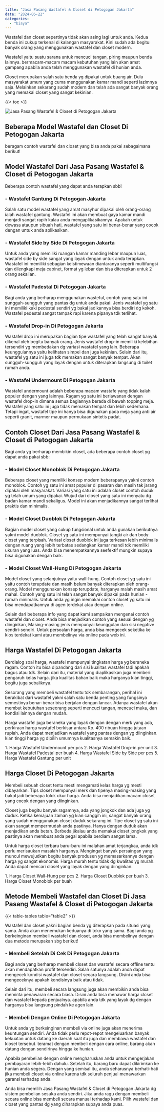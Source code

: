 ```yaml
---
title: "Jasa Pasang Wastafel & Closet di Petogogan Jakarta"
date: "2024-06-22"
categories: 
  - "biaya"
---
```


Wastafel dan closet sepertinya tidak akan asing lagi untuk anda. Kedua benda ini cukup terkenal di kalangan masyarakat. Kini sudah ada begitu banyak orang yang menggunakan wastafel dan closet modern.

Wastafel yaitu suatu sarana untuk mencuci tangan, piring maupun benda lainnya. bermacam-macam macam kebutuhan yang lain akan amat gampang apabila anda telah menggunakan wastafel di hunian anda.

Closet merupakan salah satu benda yg dipakai untuk buang air. Dulu masyarakat umum yang cuma menggunakan kamar mandi seperti lazimnya saja. Melainkan sekarang sudah modern dan telah ada sangat banyak orang yang memakai closet yang sangat kekinian.

{{< toc >}}

![Jasa Pasang Wastafel & Closet di Petogogan Jakarta](/images/wastafel-closet-murah65.png)

## Beberapa Model Wastafel dan Closet Di Petogogan Jakarta

beragam contoh wastafel dan closet yang bisa anda pakai sebagaimana berikut!

## Model Wastafel Dari Jasa Pasang Wastafel & Closet di Petogogan Jakarta

Beberapa contoh wastafel yang dapat anda terapkan sbb!

### \- Wastafel Gantung Di Petogogan Jakarta

Salah satu model wastafel yang amat masyhur dipakai oleh orang-orang ialah wastafel gantung. Wastafel ini akan membuat gaya kamar mandi menjadi sangat rapih kalau anda mengaplikasikannya. Apakah untuk dewasa ataupun sibuah hati, wastafel yang satu ini benar-benar yang cocok dengan untuk anda aplikasikan.

### \- Wastafel Side by Side Di Petogogan Jakarta

Untuk anda yang memiliki ruangan kamar manding lebar maupun luas, wastafel side by side sangat yang layak dengan untuk anda terapkan. Wastafel ini memiliki sebagian keistimewaan diantaranya seperti multifungsi dan dilengkapi meja cabinet, format yg lebar dan bisa diterapkan untuk 2 orang sekalian.

### \- Wastafel Padestal Di Petogogan Jakarta

Bagi anda yang berharap menggunakan wasteful, contoh yang satu ini sungguh-sungguh yang pantas dg untuk anda pakai. Jenis wastafel yg satu ini memiliki kaki pedestal sendiri yg bakal jadikannya bisa berdiri dg kokoh. Wastafel pedestal sangat tampak rapi karena pipanya tdk terlihat.

### \- Wastafel Drop-in Di Petogogan Jakarta

Wastafel drop ini merupakan bagian tipe wastafel yang telah sangat banyak dikenal oleh begitu banyak orang. Jenis wastafel drop-in memiliki kelebihan tersendiri yg membedakan dg variasi wastafel yang lain. Beberapa keunggulannya yaitu kelihatan simpel dan juga kekinian. Selain dari itu, wastafel yg satu ini juga tdk memakan sangat banyak tempat. Akan sungguh-sungguh yang layak dengan untuk diterapkan langsung di toilet rumah anda.

### \- Wastafel Undermount Di Petogogan Jakarta

Wastafel undermount adalah beberapa macam wastafe yang tidak kalah populer dengan yang lainnya. Ragam yg satu ini berlawanan dengan wastafel drop-in dimana semua bagiannya berada di bawah topping meja. Wastafel yang satu ini juga tidak memakan tempat dan lebih sederhana. Tetapi ingat, wastafel tipe ini hanya bisa digunakan pada meja yang anti air seperti granit, marmer maupun permukaan sintetis padat.

## Contoh Closet Dari Jasa Pasang Wastafel & Closet di Petogogan Jakarta

Bagi anda yg berharap membikin closet, ada beberapa contoh closet yg dapat anda pakai sbb:

### \- Model Closet Monoblok Di Petogogan Jakarta

Beberapa closet yang memiliki konsep modern beberapanya yakni contoh monoblok. Contoh yg satu ini amat populer di pasaran dan masih tak jarang dipakai oleh masyarakat. Variasi yang satu ini adalah closet contoh duduk yg telah umum yang dipakai. Wujud dari closet yang satu ini menyatu dg badan kamar mandi sekaligus. Model ini akan menjadikannya sangat terlihat praktis dan minimalis.

### \- Model Closet Duoblok Di Petogogan Jakarta

Bagian model closet yang cukup fungsional untuk anda gunakan berikutnya yakni model duoblok. Closet yg satu ini mempunyai tangki air dan body closet yang terpisah. Variasi closet duoblok ini juga terkesan lebih minimalis dengan ruang yang lebih terbatas sedangkan kamar mandi tdk memiliki ukuran yang luas. Anda bisa menempatkannya seefektif mungkin supaya bisa digunakan dengan baik.

### \- Model Closet Wall-Hung Di Petogogan Jakarta

Model closet yang selanjutnya yaitu wall-hung. Contoh closet yg satu ini yaitu contoh terupdate dan masih belum banyak diterapkan oleh orang-orang. Model menggunakan konsep terupdate, harganya malah masih amat mahal. Contoh yang satu ini telah sangat banyak dipakai pada hunian - rumah minimalis. Untuk anda yg ingin memakai contoh closet yg satu ini bisa mendapatkannya di agen terdekat atau dengan online.

Selain dari beberapa info yang dapat kami sampaikan mengenai contoh wastafel dan closet. Anda bisa menjadikan contoh yang sesuai dengan yg diinginkan, Masing-masing jenis mempunyai keunggulan dan sisi negative sendiri-sendiri. Untuk persoalan harga, anda bisa mengecek seketika ke kios terdekat kami atau membelinya via online pada web ini.

## Harga Wastafel Di Petogogan Jakarta

Berdialog soal harga, wastafel mempunyai tingkatan harga yg beraneka ragam. Contoh itu bisa dipandang dari sisi kualitas wastafel tadi apakah bagus atau tdk. Selain dari itu, material yang diaplikasikan juga memberi pengaruh kelas harga. jika kualitas bahan baik maka harganya kian tinggi, begitu juga sebaliknya.

Sesorang yang membeli wastafel tentu tdk sembarangan, perihal ini berakibat dari wastafel yakni salah satu benda penting yang fungsinya semestinya benar-benar bisa berjalan dengan lancar. Adanya wastafel akan membut kebutuhan seseorang seperti mencuci tangan, mencuci muka, dan kondisi lainnya dengan mudah.

Harga wastafel juga beraneka yang layak dengan dengan merk yang ada, perkiraan harga wastafel berkisar antara Rp. 400 ribuan hingga jutaan rupiah. Anda dapat menjadikan wastafel yang pantas dengan yg diinginkan. kian tinggi harga yg dipilih umumnya kualitasnya semakin baik.

1\. Harga Wastafel Undermount per pcs 2. Harga Wastafel Drop-in per unit 3. Harga Wastafel Padestal per buah 4. Harga Wastafel Side by Side per pcs 5. Harga Wastafel Gantung per unit

## Harga Closet Di Petogogan Jakarta

Membeli sebuah closet tentu mesti mengamati kelas harga yg mesti dibayarkan. Tips closet mempunyai merk dan tipenya masing-masing yang bakal jadi beberapa tolok ukur harga. Anda bisa menjadikan macam closet yang cocok dengan yang diinginkan.

Closet juga begitu banyak ragamnya, ada yang jongkok dan ada juga yg duduk. Ketika kemajuan zaman yg kian canggih ini, sangat banyak orang yang sudah menggunakan closet duduk sekarang ini. Tipe closet yg satu ini akan sangat mempermudah anda pastinya. Hanya dengan duduk akan menjadikan anda betah. Berbeda jikalau anda memakai closet jongkok yang pastinya akan membuat anda pegal apabila berdiam sangat lama.

Untuk harga closet terbaru baru-baru ini malahan amat terjangkau, anda tdk perlu merisaukan masalah harganya. Mengingat banyak persaingan yang muncul mewujudkan begitu banyak produsen yg memasarkannya dengan harga yg sangat ekonomis. Harga murah tentu tidak dg kwalitas yg murah. Anda dapat mencari closet yang layak dengan yang diinginkan.

1\. Harga Closet Wall-Hung per pcs 2. Harga Closet Duoblok per buah 3. Harga Closet Monoblok per buah

## Metode Membeli Wastafel dan Closet Di Jasa Pasang Wastafel & Closet di Petogogan Jakarta

{{< table-tables table="table2" >}}

Wastafel dan closet yakni bagian benda yg diterapkan pada situasi yang sama. Anda akan menemukan keduanya di toko yang sama. Bagi anda yg berkeinginan membeli wastafel dan closet, anda bisa membelinya dengan dua metode merupakan sbg berikut!

### \- Membeli Setelah Di Cek Di Petogogan Jakarta

Bagi anda yang berharap membeli closet dan wastafel secara offline tentu akan mendapatkan profit tersendiri. Salah satunya adalah anda dapat mengecek kondisi wastafel dan closet secara langsung. Disini anda bisa mengeceknya apakah kondisinya baik atau tidak.

Selain dari itu, membeli secara langsung juga akan membikin anda bisa meminta penawaran secara biasa. Disini anda bisa menawar harga closet dan wastafel kepada penjualnya. apabila anda tdk yang layak dg dengan harganya bisa langsung pindah ke agen lain.

### \- Membeli Dengan Online Di Petogogan Jakarta

Untuk anda yg berkeinginan membeli via online juga akan menerima keuntungan sendiri. Anda tidak perlu repot-repot mengeluarkan banyak kekuatan untuk datang ke daerah saat itu juga dan membawa wastafel dan kloset tersebut. teramat dengan membeli dengan cara online, barang akan datang dengan sendirinya hingga ke hunian.

Apabila pembelian dengan online mengharuskan anda untuk mengerjakan pembayaran lebih-lebih dahulu. Setelah itu, barang baru dapat dikirimkan ke hunian anda segera. Dengan yang semisal itu, anda seharusnya berhati-hati jika membeli closet via online karena tdk seluruh penjual menawarkan garansi terhadap anda.

Anda bisa memilih Jasa Pasang Wastafel & Closet di Petogogan Jakarta dg sistem pembelian sesuka anda sendiri. Jika anda ragu dengan membeli secara online bisa membeli secara manual terhadap kami. Pilih wastafel dan closet yang pantas dg yang diharapkan supaya anda puas.
